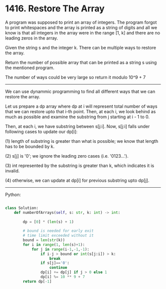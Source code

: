 # 1416. Restore The Array

A program was supposed to print an array of integers. The program forgot to
print whitespaces and the array is printed as a string of digits and all we
know is that all integers in the array were in the range [1, k] and there are
no leading zeros in the array.

Given the string s and the integer k. There can be multiple ways to restore the
array.

Return the number of possible array that can be printed as a string s using the
mentioned program.

The number of ways could be very large so return it modulo 10^9 + 7

---

We can use dynammic programming to find all different ways that we can restore
the array.

Let us prepare a dp array where dp at i will represent total number of ways
that we can restore upto that i-th point. Then, at each i, we look behind as
much as possible and examine the substring from j starting at i - 1 to 0.

Then, at each i, we have substring between s[j:i]. Now, s[j:i] falls under
following cases to update our dp[i]:

(1) length of substring is greater than what is possible; we know that length
has to be bounded by k.

(2) s[j] is '0'; we ignore the leading zero cases (i.e. '0123...').

(3) int represented by the substring is greater than k, which indicates it is
invalid.

(4) otherwise, we can update at dp[i] for previous substring upto dp[j].

---

Python:

```python

class Solution:
    def numberOfArrays(self, s: str, k: int) -> int:
    
        dp = [0] * (len(s) + 1)
        
        # bound is needed for early exit
        # time limit exceeded without it
        bound = len(str(k))
        for i in range(1, len(s)+1):
            for j in range(i-1,-1,-1):
                if i-j > bound or int(s[j:i]) > k:
                    break
                if s[j]=='0':
                    continue
                dp[i] += dp[j] if j > 0 else 1
                dp[i] %= 10 ** 9 + 7
        return dp[-1]

```
